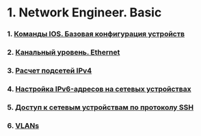 # 1. Network Engineer. Basic

### 1. [Команды IOS. Базовая конфигурация устройств](./ЛР%201.%20Базовая%20конфигурация/)
### 2. [Канальный уровень. Ethernet ](./ЛР%202.%20Канальный%20уровень/)
### 3. [Расчет подсетей IPv4](./ЛР%203.%20IPv4/)
### 4. [Настройка IPv6-адресов на сетевых устройствах](./ЛР%204.%20IPv6/)
### 5. [Доступ к сетевым устройствам по протоколу SSH](./ЛР%205.%20SSH/)
### 6. [VLANs](./ЛР%206.%20VLANs/)
